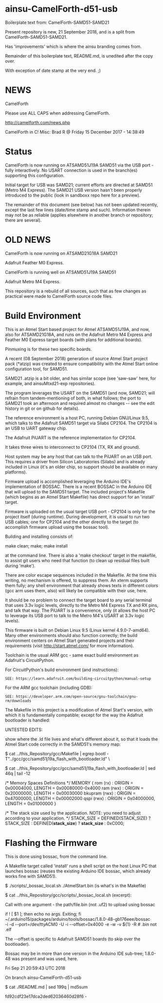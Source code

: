# ainsu-CamelForth-d51-usb

Boilerplate text from: CamelForth-SAMD51-SAMD21

Present repository is new, 21 September 2018, and
is a split from CamelForth-SAMD51-SAMD21.

Has 'improvements' which is where the ainsu branding
comes from.

Remainder of this boilerplate text, README.md, is
unedited after the copy over.

With exception of date stamp at the very end. ;)

# NEWS

CamelForth

  Please use ALL CAPS when addressing CamelForth.

http://camelforth.com/news.php

CamelForth in C!
Misc: Brad R @ Friday 15 December 2017 - 14:38:49

# Status

CamelForth is now running on ATSAMD51J19A SAMD51
via the USB port - fully interactively.  No USART
connection is used in the branch(es) supporting
this configuration.

Initial target for USB was SAMD21; current efforts
are directed at SAMD51 (Metro M4 Express).  The
SAMD21 USB version hasn't been properly introduced
to the public (look in sandboxx repo here for a
preview).


The remainder of this document (see below) has not
been updated recently, except the last few lines
(date/time stamp and such).  Information therein
may not be as reliable (applies elsewhere in another
branch or repository; there are several).

# OLD NEWS

CamelForth is now running on ATSAMD21G18A SAMD21

Adafruit Feather M0 Express.

CamelForth is running well on ATSAMD51J19A SAMD51

Adafruit Metro M4 Express.

This repository is a rebuild of all sources, such that as
few changes as practical were made to CamelForth source
code files.

# Build Environment

This is an Atmel Start based project for Atmel ATSAMD51J19A,
and now, also for ATSAMD21G18A, and runs on the Adafruit
Metro M4 Express and Feather M0 Express target boards (with
plans for additional boards).

Pinmuxing is for these two specific boards.

A recent (08 September 2018) generation of source Atmel Start
project pack (*atzip) was created to ensure compatibility with
the Atmel Start online configuration tool, for SAMD51.

SAMD21 .atzip is a bit older, and has similar scope (see 'saw-saw'
here, for example, and ainsuMtxd21-exp repositories).

The program leverages the USART on the SAMD51 (and now, SAMD21;
will refrain from tandem-mentioning of both, in what follows;
the port to SAMD21 took an afternoon and required almost no
changes -- see the edit history in git or on github for
details).

The reference environment is a host PC, running Debian
GNU/Linux 9.5, which talks to the Adafruit SAMD51 target via
Silabs CP2104.  The CP2104 is an USB to UART gateway chip.

The Adafruit PiUART is the reference implementation for CP2104.

It takes three wires to interconnect to CP2104 (TX, RX and ground).

Host system may be any host that can talk to the PiUART on an USB
port.  This requires a driver from Silicon Laboratories (Silabs)
and is already included in Linux (it's an older chip, so support
should be available on many platforms).

Firmware upload is accomplished leveraging the Arduino IDE's
implementation of BOSSAC.  There is a recent BOSSAC in the
Arduino IDE that will upload to the SAMD51 target.  The included
project's Makefile (which begins as an Atmel Start Makefile)
has direct support for an 'install' target.

Firmware is uploaded on the usual target USB port - CP2104 is
only for the project itself (during runtime).  During development,
it is usual to run two USB cables; one for CP2104 and the other
directly to the target (to accomplish firmware upload using the
bossac tool).

Building and installing consists of:

   make clean; make; make install

at the command line.  There is also a 'make checkout' target
in the makefile, to assist git users who need that function
(to clean up residual files built during 'make').

There are color escape sequences included in the Makefile.  At
the time this writing, no mechanism is offered, to suppress them.
An xterm supports them fully; any shell environment that already
shows texts in different colors (gcc arm uses them, also) will
likely be compatible with their use, here.

It should be no problem to connect the target board to any serial
terminal that uses 3.3v logic levels, directly to the Metro M4
Express TX and RX pins, and talk that way.  The PiUART is a
convenience, only (it allows the host PC to leverage its USB port
to talk to the Metro M4's USART at 3.3v logic levels).

This firmware is built on Debian Linux 9.5 (Linux kernel 4.9.0-7-amd64).
Many other environments should also function correctly; the build
environment centers on Atmel Start generated projects and their
requirements (visit http://start.atmel.com/ for more information).

Toolchain is the usual ARM gcc - same exact build environment as
Adafruit's CircuitPython.

For CircuitPython's build environment (and instructions):

    SEE: https://learn.adafruit.com/building-circuitpython/manual-setup

For the ARM gcc toolchain (including GDB):

    SEE: https://developer.arm.com/open-source/gnu-toolchain/gnu-rm/downloads

The Makefile in this project is a modification of Atmel Start's
version, with which it is fundamentally compatible; except for the
way the Adafruit bootloader is handled:

UNTESTED EDITS:

show where the .ld file lives and what's different about it, so that
it loads the Atmel Start code correctly in the SAMD51's memory map:

  $ cat ../this_Repository/gcc/Makefile | egrep bootl
-T"../gcc/gcc/samd51j19a_flash_with_bootloader.ld" \

 $ cat ../this_Repository/gcc/gcc/samd51j19a_flash_with_bootloader.ld | sed 46q | tail -12

/* Memory Spaces Definitions */
MEMORY
{
  rom      (rx)  : ORIGIN = 0x00004000, LENGTH = 0x00080000-0x4000
  ram      (rwx) : ORIGIN = 0x20000000, LENGTH = 0x00030000
  bkupram  (rwx) : ORIGIN = 0x47000000, LENGTH = 0x00002000
  qspi     (rwx) : ORIGIN = 0x04000000, LENGTH = 0x01000000
}

/* The stack size used by the application. NOTE: you need to adjust according to your application. */
STACK_SIZE = DEFINED(STACK_SIZE) ? STACK_SIZE : DEFINED(__stack_size__) ? __stack_size__ : 0xC000;

# Flashing the Firmware

This is done using bossac, from the command line.

A Makefile target called 'install' runs a shell script on 
the host Linux PC that launches bossac (reuses the existing
Arduino IDE bossac, which already works fine with SAMD51).

 $ ./scripts/_bossac_local.sh ./AtmelStart.bin (is what's in the Makefile)

 $ cat ../this_Repository/gcc/scripts/_bossac_local.sh  (excerpt):

Call with one argument - the path/file.bin (not .uf2) to upload using bossac

if ! [ $1 ]; then
   echo no args.  Exiting; fi
   ~/.arduino15/packages/arduino/tools/bossac/1.8.0-48-gb176eee/bossac \
    -i -d --port=/dev/ttyACM0 -U -i --offset=0x4000 -e -w -v ${1} -R  # .bin not .elf

The  --offset is specific to Adafruit SAMD51 boards (to skip
over the bootloader).

Bossac may be in more than one version in the Arduino IDE
sub-tree; 1.8.0-48 was present and was used, here.

Fri Sep 21 20:59:43 UTC 2018

On branch ainsu-CamelForth-d51-usb

 $ cat ./README.md | sed 199q | md5sum

fd92cdf23e17dca2ded62036460d28f6  -
